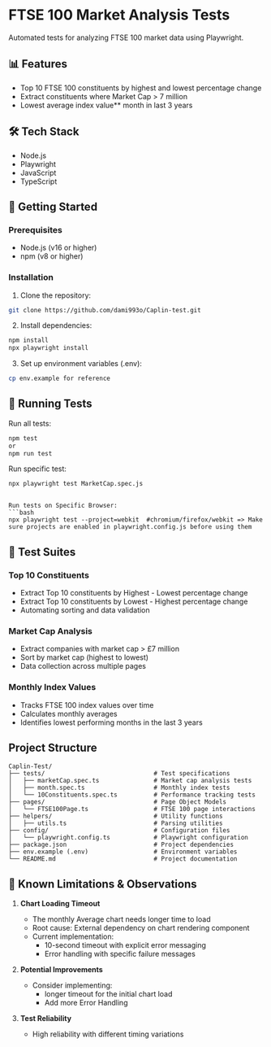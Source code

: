 # FTSE 100 Market Analysis Tests
Automated tests for analyzing FTSE 100 market data using Playwright.



## 📊 Features

- Top 10 FTSE 100 constituents by highest and lowest percentage change
- Extract constituents where Market Cap > 7 million
- Lowest average index value** month in last 3 years

## 🛠 Tech Stack

- Node.js
- Playwright
- JavaScript
- TypeScript


## 🚀 Getting Started

### Prerequisites

- Node.js (v16 or higher)
- npm (v8 or higher)

### Installation

1. Clone the repository:
```bash
git clone https://github.com/dami993o/Caplin-test.git

```

2. Install dependencies:
```bash
npm install
npx playwright install
```

3. Set up environment variables (.env):
```bash
cp env.example for reference
```

## 📝 Running Tests

Run all tests:
```bash
npm test 
or
npm run test 
```

Run specific test:
```bash
npx playwright test MarketCap.spec.js 
```


```

Run tests on Specific Browser:
```bash
npx playwright test --project=webkit  #chromium/firefox/webkit => Make sure projects are enabled in playwright.config.js before using them
```

## 🧪 Test Suites

### Top 10 Constituents
- Extract Top 10 constituents by Highest - Lowest percentage change
- Extract Top 10 constituents by Lowest - Highest percentage change
- Automating sorting and data validation

### Market Cap Analysis
- Extract companies with market cap > £7 million
- Sort by market cap (highest to lowest)
- Data collection across multiple pages

### Monthly Index Values
- Tracks FTSE 100 index values over time
- Calculates monthly averages
- Identifies lowest performing months in the last 3 years


## Project Structure

```
Caplin-Test/
├── tests/                              # Test specifications
│   ├── marketCap.spec.ts               # Market cap analysis tests
│   ├── month.spec.ts                   # Monthly index tests
│   └── 10Constituents.spec.ts          # Performance tracking tests
├── pages/                              # Page Object Models
│   └── FTSE100Page.ts                  # FTSE 100 page interactions
├── helpers/                            # Utility functions
│   ├── utils.ts                        # Parsing utilities
├── config/                             # Configuration files
│   └── playwright.config.ts            # Playwright configuration
├── package.json                        # Project dependencies
├── env.example (.env)                  # Environment variables
└── README.md                           # Project documentation
```




## 🔔 Known Limitations & Observations

1. **Chart Loading Timeout**
   - The monthly Average chart needs longer time to load
   - Root cause: External dependency on chart rendering component
   - Current implementation:
     - 10-second timeout with explicit error messaging
     - Error handling with specific failure messages

2. **Potential Improvements**
   - Consider implementing:
     - longer timeout for the initial chart load
     - Add more Error Handling 

3. **Test Reliability**
   - High reliability with different timing variations
   

